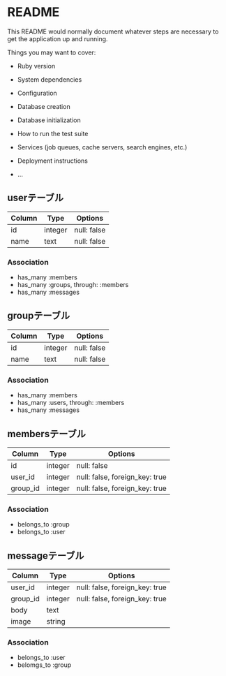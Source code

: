 # README

This README would normally document whatever steps are necessary to get the
application up and running.

Things you may want to cover:

* Ruby version

* System dependencies

* Configuration

* Database creation

* Database initialization

* How to run the test suite

* Services (job queues, cache servers, search engines, etc.)

* Deployment instructions

* ...

## userテーブル

|Column|Type|Options|
|------|----|-------|
|id|integer|null: false|
|name|text|null: false|

### Association
- has_many :members
- has_many :groups, through: :members
- has_many :messages

## groupテーブル

|Column|Type|Options|
|------|----|-------|
|id|integer|null: false|
|name|text|null: false|

### Association
- has_many :members
- has_many :users, through: :members
- has_many :messages


## membersテーブル

|Column|Type|Options|
|------|----|-------|
|id|integer|null: false|
|user_id|integer|null: false, foreign_key: true|
|group_id|integer|null: false, foreign_key: true|

### Association
- belongs_to :group
- belongs_to :user

## messageテーブル

|Column|Type|Options|
|------|----|-------|
|user_id|integer|null: false, foreign_key: true|
|group_id|integer|null: false, foreign_key: true|
|body|text||
|image|string||


### Association
- belongs_to :user
- belomgs_to :group
